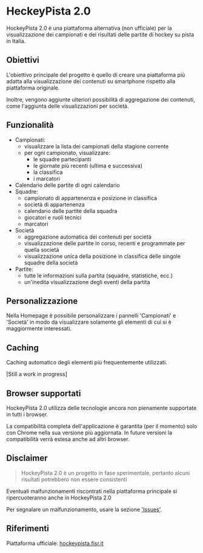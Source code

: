 # HeckeyPista 2.0

HockeyPista 2.0 è una piattaforma alternativa (non ufficiale) per la visualizzazione dei campionati e dei risultati delle partite di hockey su pista in Italia.

## Obiettivi

L'obiettivo principale del progetto è quello di creare una piattaforma più adatta alla visualizzazione dei contenuti su smartphone rispetto alla piattaforma originale.

Inoltre, vengono aggiunte ulteriori possibilità di aggregazione dei contenuti, come l'aggiunta delle visualizzazioni per società.

## Funzionalità

- Campionati:
    - visualizzare la lista dei campionati della stagione corrente
    - per ogni campionato, visualizzare:
        - le squadre partecipanti
        - le giornate più recenti (ultima e successiva)
        - la classifica
        - i marcatori
- Calendario delle partite di ogni calendario
- Squadre:
    - campionato di appartenenza e posizione in classifica
    - società di appartenenza
    - calendario delle partite della squadra
    - giocatori e ruoli tecnici
    - marcatori
- Società
    - aggregazione automatica dei contenuti per società
    - visualizzazione delle partite in corso, recenti e programmate per quella società
    - visualizzazione unica della posizione in classifica delle singole squadre della società
- Partite:
    - tutte le informazioni sulla partita (squadre, statistiche, ecc.)
    - un'inedita visualizzazione degli eventi della partita

## Personalizzazione

Nella Homepage è possibile personalizzare i pannelli 'Campionati' e 'Società' in modo da visualizzare solamente gli elementi di cui si è maggiormente interessati.

## Caching

Caching automatico degli elementi più frequentemente utilizzati.

[Still a work in progress]

## Browser supportati

HockeyPista 2.0 utilizza delle tecnologie ancora non pienamente supportate in tutti i browser.

La compatibilità completa dell'applicazione è garantita (per il momento) solo con Chrome nella sua versione più aggiornata.
In future versioni la compatibilità verrà estesa anche ad altri browser.

## Disclaimer

> HockeyPista 2.0 è un progetto in fase sperimentale, pertanto alcuni risultati potrebbero non essere consistenti

Eventuali malfunzionamenti riscontrati nella piattaforma principale si ripercuoteranno anche in HockeyPista 2.0

Per segnalare un malfunzionamento, usare la sezione ['Issues'](https://github.com/gvischio/hockeypista/issues).

## Riferimenti

Piattaforma ufficiale: [hockeypista.fisr.it](http://hockeypista.fisr.it)
